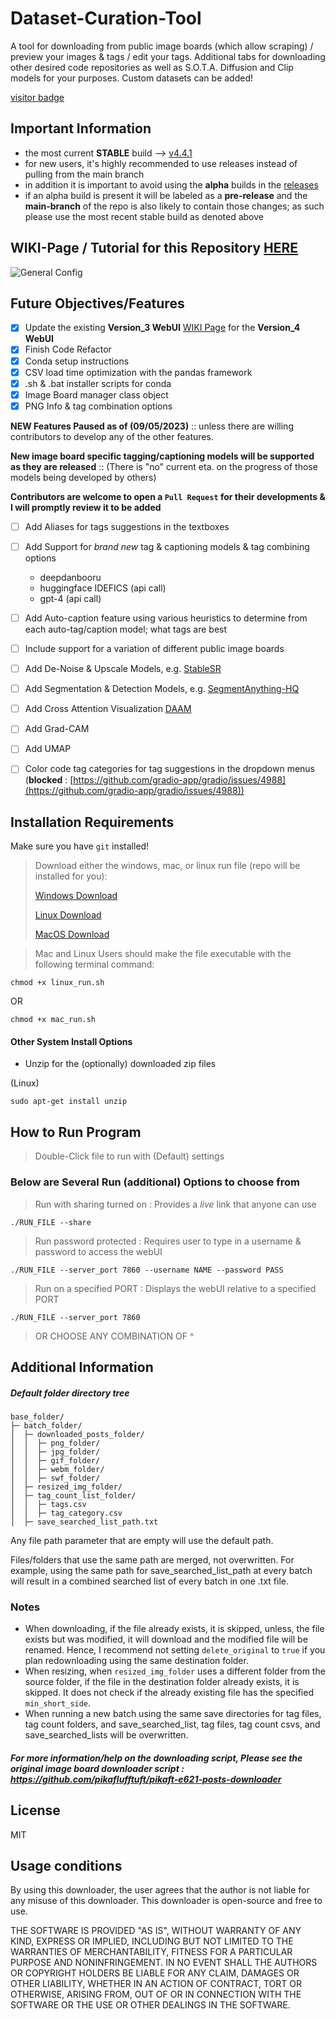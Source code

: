 # Dataset-Curation-Tool

A tool for downloading from public image boards (which allow scraping) / preview your images & tags / edit your tags. Additional tabs for downloading other desired code repositories as well as S.O.T.A. Diffusion and Clip models for your purposes. Custom datasets can be added!

[visitor badge](https://visitor-badge.glitch.me/badge?page_id=x-CK-x.Dataset-Curation-Tool)

## Important Information

- the most current **STABLE** build --> [v4.4.1](https://github.com/x-CK-x/Dataset-Curation-Tool/releases/tag/v4.4.1)
- for new users, it's highly recommended to use releases instead of pulling from the main branch
- in addition it is important to avoid using the **alpha** builds in the [releases](https://github.com/x-CK-x/Dataset-Curation-Tool/releases)
- if an alpha build is present it will be labeled as a **pre-release** and the **main-branch** of the repo is also likely to contain those changes; as such please use the most recent stable build as denoted above

## WIKI-Page / Tutorial for this Repository [HERE](https://github.com/x-CK-x/Dataset-Curation-Tool/wiki)

![General Config](https://github.com/x-CK-x/Dataset-Curation-Tool/blob/74f6877383bddfd9c0d8e9587ab983e63936f89f/wiki_assets/v4WebUI_page_1_tab_1.png)

## Future Objectives/Features

- [X] Update the existing **Version_3 WebUI** [WIKI Page](https://github.com/x-CK-x/Dataset-Curation-Tool/wiki) for the **Version_4 WebUI**
- [X] Finish Code Refactor
- [X] Conda setup instructions
- [X] CSV load time optimization with the pandas framework
- [X] .sh & .bat installer scripts for conda
- [X] Image Board manager class object
- [X] PNG Info & tag combination options

__NEW Features Paused as of (09/05/2023)__ :: unless there are willing contributors to develop any of the other features.

__New image board specific tagging/captioning models will be supported as they are released__ :: (There is "no" current eta. on the progress of those models being developed by others)

__Contributors are welcome to open a `Pull Request` for their developments & I will promptly review it to be added__

- [ ] Add Aliases for tags suggestions in the textboxes
- [ ] Add Support for *brand new* tag & captioning models & tag combining options
  - deepdanbooru
  - huggingface IDEFICS (api call)
  - gpt-4 (api call)
- [ ] Add Auto-caption feature using various heuristics to determine from each auto-tag/caption model; what tags are best
- [ ] Include support for a variation of different public image boards
- [ ] Add De-Noise & Upscale Models, e.g. [StableSR](https://github.com/IceClear/StableSR)
- [ ] Add Segmentation & Detection Models, e.g. [SegmentAnything-HQ](https://github.com/continue-revolution/sd-webui-segment-anything)
- [ ] Add Cross Attention Visualization [DAAM](https://github.com/castorini/daam)
- [ ] Add Grad-CAM
- [ ] Add UMAP
- [ ] Color code tag categories for tag suggestions in the dropdown menus (**blocked** : [https://github.com/gradio-app/gradio/issues/4988](https://github.com/gradio-app/gradio/issues/4988))




## Installation Requirements

Make sure you have `git` installed!

> Download either the windows, mac, or linux run file (repo will be installed for you):
> 
> [Windows Download](https://github.com/x-CK-x/Dataset-Curation-Tool/blob/main/run.bat)
> 
> [Linux Download](https://github.com/x-CK-x/Dataset-Curation-Tool/blob/main/linux_run.sh)
> 
> [MacOS Download](https://github.com/x-CK-x/Dataset-Curation-Tool/blob/main/mac_run.sh)

> Mac and Linux Users should make the file executable with the following terminal command:
```
chmod +x linux_run.sh
```

OR

```
chmod +x mac_run.sh
```

#### Other System Install Options
- Unzip for the (optionally) downloaded zip files

(Linux)
```
sudo apt-get install unzip
```

## How to Run Program

> Double-Click file to run with (Default) settings

### Below are Several Run (additional) Options to choose from

> Run with sharing turned on : Provides a *live* link that anyone can use
```
./RUN_FILE --share
```

> Run password protected : Requires user to type in a username & password to access the webUI
```
./RUN_FILE --server_port 7860 --username NAME --password PASS
```

> Run on a specified PORT : Displays the webUI relative to a specified PORT
```
./RUN_FILE --server_port 7860
```

> OR CHOOSE ANY COMBINATION OF ^


## Additional Information

##### Default folder directory tree
```
base_folder/
├─ batch_folder/
│  ├─ downloaded_posts_folder/
│  │  ├─ png_folder/
│  │  ├─ jpg_folder/
│  │  ├─ gif_folder/
│  │  ├─ webm_folder/
│  │  ├─ swf_folder/
│  ├─ resized_img_folder/
│  ├─ tag_count_list_folder/
│  │  ├─ tags.csv
│  │  ├─ tag_category.csv
│  ├─ save_searched_list_path.txt
```
Any file path parameter that are empty will use the default path.

Files/folders that use the same path are merged, not overwritten. For example, using the same path for save_searched_list_path at every batch will result in a combined searched list of every batch in one .txt file.

### Notes
* When downloading, if the file already exists, it is skipped, unless, the file exists but was modified, it will download and the modified file will be renamed. Hence, I recommend not setting `delete_original` to `true` if you plan redownloading using the same destination folder.
* When resizing, when `resized_img_folder` uses a different folder from the source folder, if the file in the destination folder already exists, it is skipped. It does not check if the already existing file has the specified `min_short_side`.
* When running a new batch using the same save directories for tag files, tag count folders, and save_searched_list, tag files, tag count csvs, and save_searched_lists will be overwritten.

##### For more information/help on the downloading script, Please see the original image board downloader script : https://github.com/pikaflufftuft/pikaft-e621-posts-downloader

## License

MIT

## Usage conditions
By using this downloader, the user agrees that the author is not liable for any misuse of this downloader. This downloader is open-source and free to use.

THE SOFTWARE IS PROVIDED "AS IS", WITHOUT WARRANTY OF ANY KIND, EXPRESS OR
IMPLIED, INCLUDING BUT NOT LIMITED TO THE WARRANTIES OF MERCHANTABILITY,
FITNESS FOR A PARTICULAR PURPOSE AND NONINFRINGEMENT. IN NO EVENT SHALL THE
AUTHORS OR COPYRIGHT HOLDERS BE LIABLE FOR ANY CLAIM, DAMAGES OR OTHER
LIABILITY, WHETHER IN AN ACTION OF CONTRACT, TORT OR OTHERWISE, ARISING FROM,
OUT OF OR IN CONNECTION WITH THE SOFTWARE OR THE USE OR OTHER DEALINGS IN THE
SOFTWARE.
